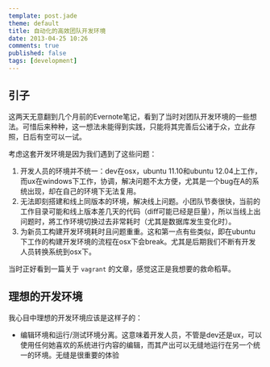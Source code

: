 ```yaml
---
template: post.jade
theme: default
title: 自动化的高效团队开发环境
date: 2013-04-25 10:26
comments: true
published: false
tags: [development]
---
```


## 引子

这两天无意翻到几个月前的Evernote笔记，看到了当时对团队开发环境的一些想法。可惜后来种种，这一想法未能得到实践，只能将其完善后公诸于众，立此存照，日后有空可以一试。

考虑这套开发环境是因为我们遇到了这些问题：

1. 开发人员的环境并不统一：dev在osx，ubuntu 11.10和ubuntu 12.04上工作，而ux在windows下工作，协调，解决问题不太方便，尤其是一个bug在A的系统出现，却在自己的环境下无法复用。
2. 无法即刻搭建和线上同版本的环境，解决线上问题。小团队节奏很快，当前的工作目录可能和线上版本差几天的代码（diff可能已经是巨量），所以当线上出问题时，將工作环境切换过去非常耗时（尤其是数据库发生变化时）。
3. 为新员工构建开发环境耗时且问题重重。这和第一点有些类似，即在ubuntu下工作的构建开发环境的流程在osx下会break。尤其是后期我们不断有开发人员转换系统到osx下。

当时正好看到一篇关于 ```vagrant``` 的文章，感觉这正是我想要的救命稻草。

## 理想的开发环境

我心目中理想的开发环境应该是这样子的：

* 编辑环境和运行/测试环境分离。这意味着开发人员，不管是dev还是ux，可以使用任何她喜欢的系统进行内容的编辑，而其产出可以无缝地运行在另一个统一的环境。无缝是很重要的体验





